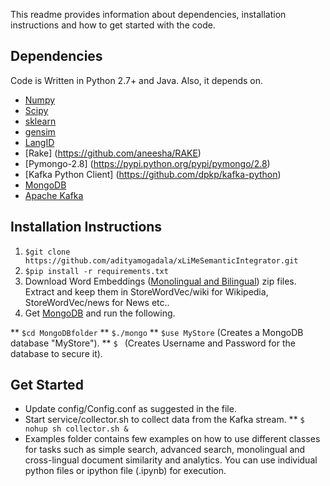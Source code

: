 This readme provides information about dependencies, installation instructions and how to get started with the code.

## Dependencies

Code is Written in Python 2.7+ and Java. Also, it depends on.

* [Numpy](http://www.numpy.org/)
* [Scipy](https://www.scipy.org/install.html)
* [sklearn](http://kafka.apache.org/)
* [gensim](https://radimrehurek.com/gensim/)
* [LangID](https://github.com/saffsd/langid.py)
* [Rake] (https://github.com/aneesha/RAKE)
* [Pymongo-2.8] (https://pypi.python.org/pypi/pymongo/2.8)
* [Kafka Python Client] (https://github.com/dpkp/kafka-python)
* [MongoDB](https://www.mongodb.com/)
* [Apache Kafka](http://kafka.apache.org/)

##  Installation Instructions

1. `$git clone https://github.com/adityamogadala/xLiMeSemanticIntegrator.git`
2. `$pip install -r requirements.txt`
3.  Download Word Embeddings ([Monolingual and Bilingual](http://people.aifb.kit.edu/amo/wordembeddings/)) zip files. Extract and keep them in StoreWordVec/wiki for Wikipedia, StoreWordVec/news for News etc..
4.  Get [MongoDB](https://www.mongodb.com/) and run the following. 

**  `$cd MongoDBfolder`
**  `$./mongo` 
**  `$use MyStore` (Creates a MongoDB database "MyStore"). 
**  `$ `  (Creates Username and Password for the database to secure it).

##  Get Started

* Update config/Config.conf as suggested in the file.
* Start service/collector.sh to collect data from the Kafka stream. 
** `$ nohup sh collector.sh &`
* Examples folder contains few examples on how to use different classes for tasks such as simple search, advanced search, monolingual and cross-lingual document similarity and analytics. You can use individual python files or ipython file (.ipynb) for execution.
